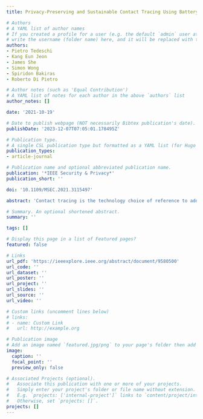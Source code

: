 ```yaml
---
title: Privacy-Preserving and Sustainable Contact Tracing Using Batteryless Bluetooth Low-Energy Beacons

# Authors
# A YAML list of author names
# If you created a profile for a user (e.g. the default `admin` user at `content/authors/admin/`), 
# write the username (folder name) here, and it will be replaced with their full name and linked to their profile.
authors:
- Pietro Tedeschi
- Kang Eun Jeon
- James She
- Simon Wong
- Spiridon Bakiras
- Roberto Di Pietro

# Author notes (such as 'Equal Contribution')
# A YAML list of notes for each author in the above `authors` list
author_notes: []

date: '2021-10-19'

# Date to publish webpage (NOT necessarily Bibtex publication's date).
publishDate: '2023-12-07T07:05:01.178495Z'

# Publication type.
# A single CSL publication type but formatted as a YAML list (for Hugo requirements).
publication_types:
- article-journal

# Publication name and optional abbreviated publication name.
publication: '*IEEE Security & Privacy*'
publication_short: ''

doi: '10.1109/MSEC.2021.3115497'

abstract: 'Contact tracing is the technology choice of reference to address the COVID-19 pandemic. Many of the current approaches have severe privacy and security issues and fail to offer a sustainable contact tracing infrastructure. We address these issues introducing an innovative, privacy-preserving, sustainable, and experimentally tested architecture that leverages batteryless Bluetooth low-energy beacons.'

# Summary. An optional shortened abstract.
summary: ''

tags: []

# Display this page in a list of Featured pages?
featured: false

# Links
url_pdf: 'https://ieeexplore.ieee.org/abstract/document/9580500'
url_code: ''
url_dataset: ''
url_poster: ''
url_project: ''
url_slides: ''
url_source: ''
url_video: ''

# Custom links (uncomment lines below)
# links:
# - name: Custom Link
#   url: http://example.org

# Publication image
# Add an image named `featured.jpg/png` to your page's folder then add a caption below.
image:
  caption: ''
  focal_point: ''
  preview_only: false

# Associated Projects (optional).
#   Associate this publication with one or more of your projects.
#   Simply enter your project's folder or file name without extension.
#   E.g. `projects: ['internal-project']` links to `content/project/internal-project/index.md`.
#   Otherwise, set `projects: []`.
projects: []
---
```

